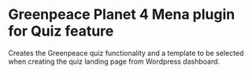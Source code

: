 # Greenpeace Planet 4 Mena plugin for Quiz feature

Creates the Greenpeace quiz functionality and a template to be selected when creating the quiz landing page from Wordpress dashboard.
